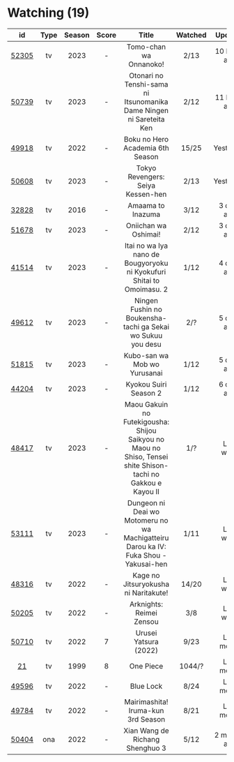 # Watching (19)

|                      id                      | Type | Season | Score |                                                     Title                                                    | Watched |    Updated   | Start Date |
| :------------------------------------------: | :--: | :----: | :---: | :----------------------------------------------------------------------------------------------------------: | :-----: | :----------: | :--------: |
| [52305](https://myanimelist.net/anime/52305) |  tv  |  2023  |   -   |                                            Tomo-chan wa Onnanoko!                                            |   2/13  | 10 hours ago | 01/16/2023 |
| [50739](https://myanimelist.net/anime/50739) |  tv  |  2023  |   -   |                      Otonari no Tenshi-sama ni Itsunomanika Dame Ningen ni Sareteita Ken                     |   2/12  | 11 hours ago | 01/16/2023 |
| [49918](https://myanimelist.net/anime/49918) |  tv  |  2022  |   -   |                                       Boku no Hero Academia 6th Season                                       |  15/25  |   Yesterday  | 10/02/2022 |
| [50608](https://myanimelist.net/anime/50608) |  tv  |  2023  |   -   |                                       Tokyo Revengers: Seiya Kessen-hen                                      |   2/13  |   Yesterday  | 01/08/2023 |
| [32828](https://myanimelist.net/anime/32828) |  tv  |  2016  |   -   |                                               Amaama to Inazuma                                              |   3/12  |  3 days ago  | 01/12/2023 |
| [51678](https://myanimelist.net/anime/51678) |  tv  |  2023  |   -   |                                             Oniichan wa Oshimai!                                             |   2/12  |  3 days ago  | 01/05/2023 |
| [41514](https://myanimelist.net/anime/41514) |  tv  |  2023  |   -   |                     Itai no wa Iya nano de Bougyoryoku ni Kyokufuri Shitai to Omoimasu. 2                    |   1/12  |  4 days ago  | 01/12/2023 |
| [49612](https://myanimelist.net/anime/49612) |  tv  |  2023  |   -   |                          Ningen Fushin no Boukensha-tachi ga Sekai wo Sukuu you desu                         |   2/?   |  5 days ago  | 01/04/2023 |
| [51815](https://myanimelist.net/anime/51815) |  tv  |  2023  |   -   |                                         Kubo-san wa Mob wo Yurusanai                                         |   1/12  |  5 days ago  | 01/11/2023 |
| [44204](https://myanimelist.net/anime/44204) |  tv  |  2023  |   -   |                                             Kyokou Suiri Season 2                                            |   1/12  |  6 days ago  | 01/09/2023 |
| [48417](https://myanimelist.net/anime/48417) |  tv  |  2023  |   -   | Maou Gakuin no Futekigousha: Shijou Saikyou no Maou no Shiso, Tensei shite Shison-tachi no Gakkou e Kayou II |   1/?   |   Last week  | 01/08/2023 |
| [53111](https://myanimelist.net/anime/53111) |  tv  |  2023  |   -   |             Dungeon ni Deai wo Motomeru no wa Machigatteiru Darou ka IV: Fuka Shou - Yakusai-hen             |   1/11  |   Last week  | 01/05/2023 |
| [48316](https://myanimelist.net/anime/48316) |  tv  |  2022  |   -   |                                     Kage no Jitsuryokusha ni Naritakute!                                     |  14/20  |   Last week  | 10/06/2022 |
| [50205](https://myanimelist.net/anime/50205) |  tv  |  2022  |   -   |                                           Arknights: Reimei Zensou                                           |   3/8   |   Last week  | 11/06/2022 |
| [50710](https://myanimelist.net/anime/50710) |  tv  |  2022  |   7   |                                             Urusei Yatsura (2022)                                            |   9/23  |  Last month  | 10/14/2022 |
|    [21](https://myanimelist.net/anime/21)    |  tv  |  1999  |   8   |                                                   One Piece                                                  |  1044/? |  Last month  | 01/01/2013 |
| [49596](https://myanimelist.net/anime/49596) |  tv  |  2022  |   -   |                                                   Blue Lock                                                  |   8/24  |  Last month  | 10/16/2022 |
| [49784](https://myanimelist.net/anime/49784) |  tv  |  2022  |   -   |                                      Mairimashita! Iruma-kun 3rd Season                                      |   8/21  |  Last month  | 10/09/2022 |
| [50404](https://myanimelist.net/anime/50404) |  ona |  2022  |   -   |                                        Xian Wang de Richang Shenghuo 3                                       |   5/12  | 2 months ago | 10/03/2022 |